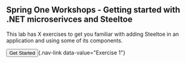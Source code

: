 ﻿## Spring One Workshops - Getting started with .NET microserivces and Steeltoe

This lab has X exercises to get you familiar with adding Steeltoe in an application and using some of its components.

[<button class="btn btn-dark">Get Started</button>](/labs/SpringOne-Ex1){.nav-link data-value="Exercise 1"}
